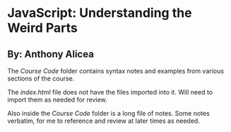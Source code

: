 # JavaScript: Understanding the Weird Parts

## By: Anthony Alicea

The _Course Code_ folder contains syntax notes and examples from various sections of the course.

The _index.html_ file does not have the files imported into it. Will need to import them as needed for review.

Also inside the _Course Code_ folder is a long file of notes. Some notes verbatim, for me to reference and review at later times as needed.
